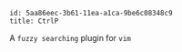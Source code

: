 ```
id: 5aa86eec-3b61-11ea-a1ca-9be6c08348c9
title: CtrlP
```

A `fuzzy searching` plugin for `vim`
